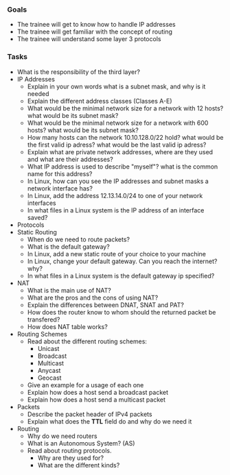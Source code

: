 ### Goals
- The trainee will get to know how to handle IP addresses
- The trainee will get familiar with the concept of routing
- The trainee will understand some layer 3 protocols

### Tasks
- What is the responsibility of the third layer?
- IP Addresses
  - Explain in your own words what is a subnet mask, and why is it needed
  - Explain the different address classes (Classes A-E)
  - What would be the minimal network size for a network with 12 hosts? what would be its subnet mask?
  - What would be the minimal network size for a network with 600 hosts? what would be its subnet mask?
  - How many hosts can the network 10.10.128.0/22 hold? what would be the first valid ip adress? what would be the last valid ip adress?
  - Explain what are private network addresses, where are they used and what are their addresses?
  - What IP address is used to describe "myself"? what is the common name for this address?
  - In Linux, how can you see the IP addresses and subnet masks a network interface has?
  - In Linux, add the address 12.13.14.0/24 to one of your network interfaces
  - In what files in a Linux system is the IP address of an interface saved?
- Protocols
- Static Routing
  - When do we need to route packets?
  - What is the default gateway?
  - In Linux, add a new static route of your choice to your machine
  - In Linux, change your default gateway. Can you reach the internet? why?
  - In what files in a Linux system is the default gateway ip specified?
- NAT
  - What is the main use of NAT?
  - What are the pros and the cons of using NAT?
  - Explain the differences between DNAT, SNAT and PAT?
  - How does the router know to whom should the returned packet be transfered?
  - How does NAT table works?
- Routing Schemes
  - Read about the different routing schemes:
    - Unicast
    - Broadcast
    - Multicast
    - Anycast
    - Geocast
  - Give an example for a usage of each one
  - Explain how does a host send a broadcast packet
  - Explain how does a host send a multicast packet
- Packets
  - Describe the packet header of IPv4 packets
  - Explain what does the **TTL** field do and why do we need it
- Routing
  - Why do we need routers
  - What is an Autonomous System? (AS)
  - Read about routing protocols.
    - Why are they used for?
    - What are the different kinds?

